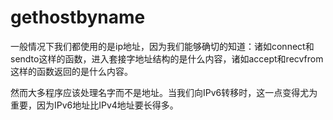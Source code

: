 # gethostbyname



一般情况下我们都使用的是ip地址，因为我们能够确切的知道：诸如connect和sendto这样的函数，进入套接字地址结构的是什么内容，诸如accept和recvfrom这样的函数返回的是什么内容。



然而大多程序应该处理名字而不是地址。当我们向IPv6转移时，这一点变得尤为重要，因为IPv6地址比IPv4地址要长得多。



